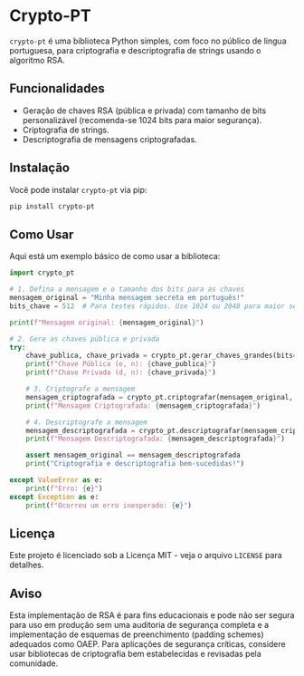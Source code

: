 # Crypto-PT

`crypto-pt` é uma biblioteca Python simples, com foco no público de língua portuguesa, para criptografia e descriptografia de strings usando o algoritmo RSA.

## Funcionalidades

* Geração de chaves RSA (pública e privada) com tamanho de bits personalizável (recomenda-se 1024 bits para maior segurança).
* Criptografia de strings.
* Descriptografia de mensagens criptografadas.

## Instalação

Você pode instalar `crypto-pt` via pip:

```bash
pip install crypto-pt
```

## Como Usar

Aqui está um exemplo básico de como usar a biblioteca:

```python
import crypto_pt

# 1. Defina a mensagem e o tamanho dos bits para as chaves
mensagem_original = "Minha mensagem secreta em português!"
bits_chave = 512  # Para testes rápidos. Use 1024 ou 2048 para maior segurança.

print(f"Mensagem original: {mensagem_original}")

# 2. Gere as chaves pública e privada
try:
    chave_publica, chave_privada = crypto_pt.gerar_chaves_grandes(bits=bits_chave)
    print(f"Chave Pública (e, n): {chave_publica}")
    print(f"Chave Privada (d, n): {chave_privada}")

    # 3. Criptografe a mensagem
    mensagem_criptografada = crypto_pt.criptografar(mensagem_original, chave_publica)
    print(f"Mensagem Criptografada: {mensagem_criptografada}")

    # 4. Descriptografe a mensagem
    mensagem_descriptografada = crypto_pt.descriptografar(mensagem_criptografada, chave_privada)
    print(f"Mensagem Descriptografada: {mensagem_descriptografada}")

    assert mensagem_original == mensagem_descriptografada
    print("Criptografia e descriptografia bem-sucedidas!")

except ValueError as e:
    print(f"Erro: {e}")
except Exception as e:
    print(f"Ocorreu um erro inesperado: {e}")

```

## Licença

Este projeto é licenciado sob a Licença MIT - veja o arquivo `LICENSE` para detalhes.

## Aviso

Esta implementação de RSA é para fins educacionais e pode não ser segura para uso em produção sem uma auditoria de segurança completa e a implementação de esquemas de preenchimento (padding schemes) adequados como OAEP. Para aplicações de segurança críticas, considere usar bibliotecas de criptografia bem estabelecidas e revisadas pela comunidade.